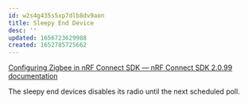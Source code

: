 ```yaml
---
id: w2s4g435s5xp7dlb8dv9aon
title: Sleepy End Device
desc: ''
updated: 1656723629988
created: 1652785725662
---
```


[Configuring Zigbee in nRF Connect SDK &mdash; nRF Connect SDK 2.0.99 documentation](http://developer.nordicsemi.com/nRF_Connect_SDK/doc/latest/nrf/ug_zigbee_configuring.html#sleepy-end-device-behavior)

The sleepy end devices disables its radio until the next scheduled poll.